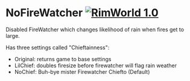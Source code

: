 # NoFireWatcher [![RimWorld 1.0](https://img.shields.io/badge/RimWorld-1.0-green.svg?longCache=true&style=plastic)](http://rimworldgame.com/)

Disabled FireWatcher which changes likelihood of rain when fires get to large.

Has three settings called "Chieftainness":
- Original: returns game to base settings
- LilChief: doubles firesize before firewatcher will flag rain weather
- NoChief: Buh-bye mister Firewatcher Chiefto (Default)
